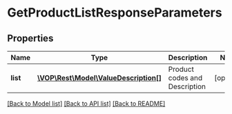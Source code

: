 # GetProductListResponseParameters

## Properties
Name | Type | Description | Notes
------------ | ------------- | ------------- | -------------
**list** | [**\VOP\Rest\Model\ValueDescription[]**](ValueDescription.md) | Product codes and Description | [optional] 

[[Back to Model list]](../../README.md#documentation-for-models) [[Back to API list]](../../README.md#documentation-for-api-endpoints) [[Back to README]](../../README.md)

